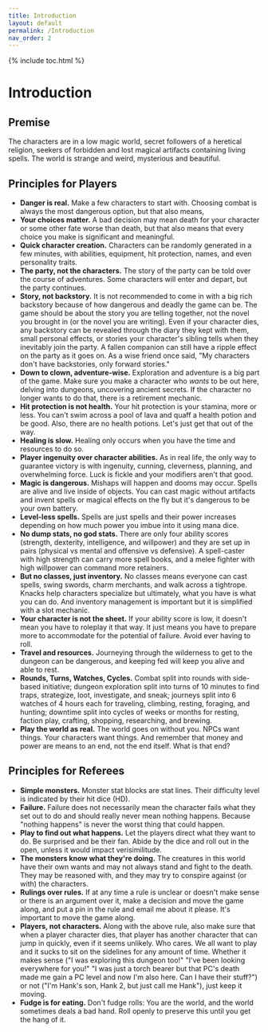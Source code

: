 ```yaml
---
title: Introduction
layout: default
permalink: /Introduction
nav_order: 2
---
```

{% include toc.html %}

# Introduction

## Premise 

The characters are in a low magic world, secret followers of a heretical religion, seekers of forbidden and lost magical artifacts containing living spells. The world is strange and weird, mysterious and beautiful. 



## Principles for Players

- **Danger is real.** Make a few characters to start with. Choosing combat is always the most dangerous option, but that also means,
- **Your choices matter.** A bad decision may mean death for your character or some other fate worse than death, but that also means that every choice you make is significant and meaningful.
- **Quick character creation.** Characters can be randomly generated in a few minutes, with abilities, equipment, hit protection, names, and even personality traits. 
- **The party, not the characters.** The story of the party can be told over the course of adventures. Some characters will enter and depart, but the party continues.
- **Story, not backstory.** It is not recommended to come in with a big rich backstory because of how dangerous and deadly the game can be. The game should be about the story you are telling together, not the novel you brought in (or the novel you are writing). Even if your character dies, any backstory can be revealed through the diary they kept with them, small personal effects, or stories your character's sibling tells when they inevitably join the party. A fallen companion can still have a ripple effect on the party as it goes on. As a wise friend once said, "My characters don't have backstories, only forward stories."
- **Down to clown, adventure-wise.** Exploration and adventure is a big part of the game. Make sure you make a character who *wants* to be out here, delving into dungeons, uncovering ancient secrets. If the character no longer wants to do that, there is a retirement mechanic.
- **Hit protection is not health.** Your hit protection is your stamina, more or less. You can't swim across a pool of lava and quaff a health potion and be good. Also, there are no health potions. Let's just get that out of the way.
- **Healing is slow.** Healing only occurs when you have the time and resources to do so. 
- **Player ingenuity over character abilities.** As in real life, the only way to guarantee victory is with ingenuity, cunning, cleverness, planning, and overwhelming force. Luck is fickle and your modifiers aren't that good.
- **Magic is dangerous.** Mishaps will happen and dooms may occur. Spells are alive and live inside of objects. You can cast magic without artifacts and invent spells or magical effects on the fly but it's dangerous to be your own battery.
- **Level-less spells.** Spells are just spells and their power increases depending on how much power you imbue into it using mana dice.
- **No dump stats, no god stats.** There are only four ability scores (strength, dexterity, intelligence, and willpower) and they are set up in pairs (physical vs mental and offensive vs defensive). A spell-caster with high strength can carry more spell books, and a melee fighter with high willpower can command more retainers.
- **But no classes, just inventory.** No classes means everyone can cast spells, swing swords, charm merchants, and walk across a tightrope. Knacks help characters specialize but ultimately, what you have is what you can do. And inventory management is important but it is simplified with a slot mechanic. 
- **Your character is not the sheet.** If your ability score is low, it doesn't mean you have to roleplay it that way. It just means you have to prepare more to accommodate for the potential of failure. Avoid ever having to roll.
- **Travel and resources.** Journeying through the wilderness to get to the dungeon can be dangerous, and keeping fed will keep you alive and able to rest. 
- **Rounds, Turns, Watches, Cycles.** Combat split into rounds with side-based initiative; dungeon exploration split into turns of 10 minutes to find traps, strategize, loot, investigate, and sneak; journeys split into 6 watches of 4 hours each for traveling, climbing, resting, foraging, and hunting; downtime split into cycles of weeks or months for resting, faction play, crafting, shopping, researching, and brewing. 
- **Play the world as real.** The world goes on without you. NPCs want things. Your characters want things. And remember that money and power are means to an end, not the end itself. What is that end?

## Principles for Referees 
- **Simple monsters.** Monster stat blocks are stat lines. Their difficulty level is indicated by their hit dice (HD).
- **Failure.** Failure does not necessarily mean the character fails what they set out to do and should really never mean nothing happens. Because "nothing happens" is never the worst thing that could happen.
- **Play to find out what happens.** Let the players direct what they want to do. Be surprised and be their fan. Abide by the dice and roll out in the open, unless it would impact verisimilitude. 
- **The monsters know what they're doing.** The creatures in this world have their own wants and may not always stand and fight to the death. They may be reasoned with, and they may try to conspire against (or with) the characters. 
- **Rulings over rules.** If at any time a rule is unclear or doesn't make sense or there is an argument over it, make a decision and move the game along, and put a pin in the rule and email me about it please. It's important to move the game along.
- **Players, not characters.** Along with the above rule, also make sure that when a player character dies, that player has another character that can jump in quickly, even if it seems unlikely. Who cares. We all want to play and it sucks to sit on the sidelines for any amount of time. Whether it makes sense ("I was exploring this dungeon too!" "I've been looking everywhere for you!" "I was just a torch bearer but that PC's death made me gain a PC level and now I'm also here. Can I have their stuff?") or not ("I'm Hank's son, Hank 2, but just call me Hank"), just keep it moving. 
- **Fudge is for eating.** Don't fudge rolls: You are the world, and the world sometimes deals a bad hand. Roll openly to preserve this until you get the hang of it.